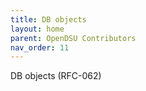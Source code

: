 ```yaml
---
title: DB objects 
layout: home
parent: OpenDSU Contributors
nav_order: 11
---
```


DB objects (RFC-062)